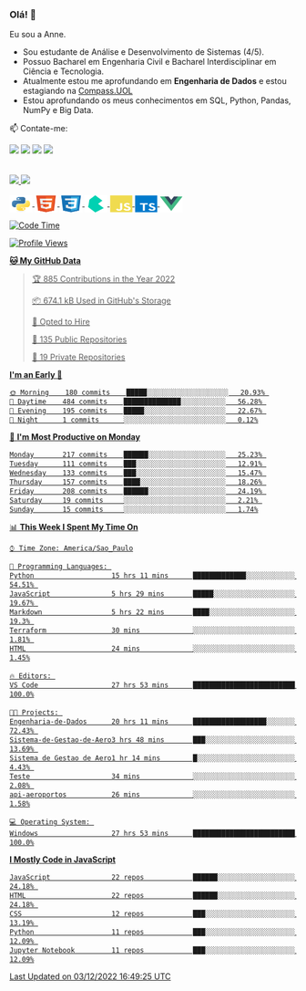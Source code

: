 ### Olá! 👋
Eu sou a Anne. 
- Sou estudante de Análise e Desenvolvimento de Sistemas (4/5).
- Possuo Bacharel em Engenharia Civil e Bacharel Interdisciplinar em Ciência e Tecnologia.
- Atualmente estou me aprofundando em **Engenharia de Dados** e estou estagiando na [Compass.UOL](https://compass.uol/pt/home/) 
- Estou aprofundando os meus conhecimentos em SQL, Python, Pandas, NumPy e Big Data.

📫 Contate-me: 

<div>
<a href="https://www.instagram.com/annekarolinefc/" target="_blank"><img src="https://img.shields.io/badge/-Instagram-%23E4405F?style=for-the-badge&logo=instagram&logoColor=white" target="_blank"></a> 
<a href = "mailto:annekarolinefc@gmail.com"><img src="https://img.shields.io/badge/-Gmail-%23333?style=for-the-badge&logo=gmail&logoColor=white" target="_blank"></a>
<a href="https://www.linkedin.com/in/devannekarolinefc/" target="_blank"><img src="https://img.shields.io/badge/-LinkedIn-%230077B5?style=for-the-badge&logo=linkedin&logoColor=white" target="_blank"></a> 
<a href="https://api.whatsapp.com/send?phone=5533991375118&text=Ol%C3%A1%20Anne!%20" target="_blank"><img src="https://img.shields.io/badge/WhatsApp-25D366?style=for-the-badge&logo=whatsapp&logoColor=white" target="_blank"></a>
</div>

</br>

</br>
<div>
  <a href="https://github.com/annekarolinefc">
  <img height="180em" src="https://github-readme-stats.vercel.app/api?username=annekarolinefc&show_icons=true&theme=dracula&include_all_commits=true&count_private=true"/>
  <img height="180em" src="https://github-readme-stats.vercel.app/api/top-langs/?username=annekarolinefc&layout=compact&langs_count=7&theme=dracula"/>
</div>
  
  <div style="display: inline_block"><br>  
  <img align="center" alt="Anne-Python" height="30" width="40" src="https://raw.githubusercontent.com/devicons/devicon/master/icons/python/python-original.svg">
  <img align="center" alt="Anne-HTML" height="30" width="40" src="https://raw.githubusercontent.com/devicons/devicon/master/icons/html5/html5-original.svg">
  <img align="center" alt="Anne-CSS" height="30" width="40"
 src="https://raw.githubusercontent.com/devicons/devicon/master/icons/css3/css3-original.svg">
  <img align="center" alt="Anne-Bulma" height="30" width="40"
 src="https://github.com/devicons/devicon/blob/master/icons/bulma/bulma-plain.svg">
  <img align="center" alt="Anne-Js" height="30" width="40" src="https://raw.githubusercontent.com/devicons/devicon/master/icons/javascript/javascript-plain.svg">
    <img align="center" alt="Anne-Ts" height="30" width="40" src="https://github.com/devicons/devicon/blob/master/icons/typescript/typescript-original.svg">
      <img align="center" alt="Anne-Vue" height="30" width="40" src="https://github.com/devicons/devicon/blob/master/icons/vuejs/vuejs-original.svg">
</div>
<!--
  <img align="center" alt="Anne-An" height="30" width="40" src="https://github.com/devicons/devicon/blob/master/icons/angularjs/angularjs-original.svg">

-->
</br>
</br>
</br>
<!--START_SECTION:waka-->
![Code Time](http://img.shields.io/badge/Code%20Time-105%20hrs%2020%20mins-blue)

![Profile Views](http://img.shields.io/badge/Profile%20Views-0-blue)

**🐱 My GitHub Data** 

> 🏆 885 Contributions in the Year 2022
 > 
> 📦 674.1 kB Used in GitHub's Storage 
 > 
> 💼 Opted to Hire
 > 
> 📜 135 Public Repositories 
 > 
> 🔑 19 Private Repositories  
 > 
**I'm an Early 🐤** 

```text
🌞 Morning    180 commits    █████░░░░░░░░░░░░░░░░░░░░   20.93% 
🌇 Daytime    484 commits    ██████████████░░░░░░░░░░░   56.28% 
🌃 Evening    195 commits    █████░░░░░░░░░░░░░░░░░░░░   22.67% 
🌙 Night      1 commits      ░░░░░░░░░░░░░░░░░░░░░░░░░   0.12%

```
📅 **I'm Most Productive on Monday** 

```text
Monday       217 commits    ██████░░░░░░░░░░░░░░░░░░░   25.23% 
Tuesday      111 commits    ███░░░░░░░░░░░░░░░░░░░░░░   12.91% 
Wednesday    133 commits    ███░░░░░░░░░░░░░░░░░░░░░░   15.47% 
Thursday     157 commits    ████░░░░░░░░░░░░░░░░░░░░░   18.26% 
Friday       208 commits    ██████░░░░░░░░░░░░░░░░░░░   24.19% 
Saturday     19 commits     ░░░░░░░░░░░░░░░░░░░░░░░░░   2.21% 
Sunday       15 commits     ░░░░░░░░░░░░░░░░░░░░░░░░░   1.74%

```


📊 **This Week I Spent My Time On** 

```text
⌚︎ Time Zone: America/Sao_Paulo

💬 Programming Languages: 
Python                   15 hrs 11 mins      █████████████░░░░░░░░░░░░   54.51% 
JavaScript               5 hrs 29 mins       █████░░░░░░░░░░░░░░░░░░░░   19.67% 
Markdown                 5 hrs 22 mins       ████░░░░░░░░░░░░░░░░░░░░░   19.3% 
Terraform                30 mins             ░░░░░░░░░░░░░░░░░░░░░░░░░   1.81% 
HTML                     24 mins             ░░░░░░░░░░░░░░░░░░░░░░░░░   1.45%

🔥 Editors: 
VS Code                  27 hrs 53 mins      █████████████████████████   100.0%

🐱‍💻 Projects: 
Engenharia-de-Dados      20 hrs 11 mins      ██████████████████░░░░░░░   72.43% 
Sistema-de-Gestao-de-Aero3 hrs 48 mins       ███░░░░░░░░░░░░░░░░░░░░░░   13.69% 
Sistema de Gestao de Aero1 hr 14 mins        █░░░░░░░░░░░░░░░░░░░░░░░░   4.43% 
Teste                    34 mins             ░░░░░░░░░░░░░░░░░░░░░░░░░   2.08% 
api-aeroportos           26 mins             ░░░░░░░░░░░░░░░░░░░░░░░░░   1.58%

💻 Operating System: 
Windows                  27 hrs 53 mins      █████████████████████████   100.0%

```

**I Mostly Code in JavaScript** 

```text
JavaScript               22 repos            ██████░░░░░░░░░░░░░░░░░░░   24.18% 
HTML                     22 repos            ██████░░░░░░░░░░░░░░░░░░░   24.18% 
CSS                      12 repos            ███░░░░░░░░░░░░░░░░░░░░░░   13.19% 
Python                   11 repos            ███░░░░░░░░░░░░░░░░░░░░░░   12.09% 
Jupyter Notebook         11 repos            ███░░░░░░░░░░░░░░░░░░░░░░   12.09%

```



 Last Updated on 03/12/2022 16:49:25 UTC
<!--END_SECTION:waka-->
  
